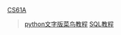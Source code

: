 [CS61A](https://inst.eecs.berkeley.edu/~cs61a/fa20/)
> [python文字版菜鸟教程](https://www.runoob.com/python3/python3-tutorial.html)
> [SQL教程]()
> 